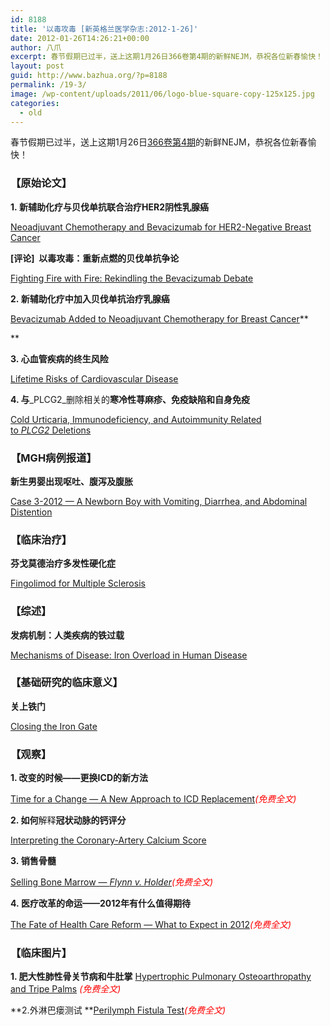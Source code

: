 ```yaml
---
id: 8188
title: '以毒攻毒 [新英格兰医学杂志:2012-1-26]'
date: 2012-01-26T14:26:21+00:00
author: 八爪
excerpt: 春节假期已过半，送上这期1月26日366卷第4期的新鲜NEJM，恭祝各位新春愉快！
layout: post
guid: http://www.bazhua.org/?p=8188
permalink: /19-3/
image: /wp-content/uploads/2011/06/logo-blue-square-copy-125x125.jpg
categories:
  - old
---
```

春节假期已过半，送上这期1月26日<a href="http://www.nejm.org/toc/nejm/366/4" target="_self">366卷第4期</a>的新鲜NEJM，恭祝各位新春愉快！

<div style="display: none">
  <a href='http://getyourexxfriendback.com/' title='how to make your ex want you back'>how to make your ex want you back</a>
</div>

### 【原始论文】

**1. 新辅助化疗与贝伐单抗联合治疗HER2阴性乳腺癌**
  
[Neoadjuvant Chemotherapy and Bevacizumab for HER2-Negative Breast Cancer](http://www.nejm.org/doi/full/10.1056/NEJMoa1111065)
  
**[评论]  以毒攻毒：重新点燃的贝伐单抗争论**
  
[Fighting Fire with Fire: Rekindling the Bevacizumab Debate](http://www.nejm.org/doi/full/10.1056/NEJMe1113368)

**2. **新辅助化疗中加入**贝伐单抗治疗乳腺癌**
  
[Bevacizumab Added to Neoadjuvant Chemotherapy for Breast Cancer](http://www.nejm.org/doi/full/10.1056/NEJMoa1111097)**
  
** 

**3. 心血管疾病的终生风险**
  
[Lifetime Risks of Cardiovascular Disease](http://www.nejm.org/doi/full/10.1056/NEJMoa1012848)

**4. 与**_PLCG2_删除相关的**寒冷性荨麻疹、免疫缺陷和自身免疫**
  
[Cold Urticaria, Immunodeficiency, and Autoimmunity Related to _PLCG2_ Deletions](http://www.nejm.org/doi/full/10.1056/NEJMoa1102140)

### 【MGH病例报道】

**新生男婴出现呕吐、腹泻及腹胀**
  
[Case 3-2012 — A Newborn Boy with Vomiting, Diarrhea, and Abdominal Distention](http://www.nejm.org/doi/full/10.1056/NEJMcpc1103562)

### 【临床治疗】

**芬戈莫德治疗多发性硬化症**
  
[Fingolimod for Multiple Sclerosis](http://www.nejm.org/doi/full/10.1056/NEJMct1101691)

### 【综述】

**发病机制：人类疾病的铁过载**
  
[Mechanisms of Disease: Iron Overload in Human Disease](http://www.nejm.org/doi/full/10.1056/NEJMra1004967)

### 【基础研究的临床意义】

**关上铁门**
  
[Closing the Iron Gate](http://www.nejm.org/doi/full/10.1056/NEJMcibr1112780)

### 【观察】

**1. 改变的时候——更换ICD的新方法**
  
[Time for a Change — A New Approach to ICD Replacement](http://www.nejm.org/doi/full/10.1056/NEJMp1111467)<span style="color: #ff0000;"><em>(免费全文)</em></span>

**2. 如何**解释**冠状动脉的钙评分**
  
[Interpreting the Coronary-Artery Calcium Score](http://www.nejm.org/doi/full/10.1056/NEJMp1110647)

**3. 销售骨髓**
  
[Selling Bone Marrow — _Flynn v. Holder_](http://www.nejm.org/doi/full/10.1056/NEJMp1114288)<span style="color: #ff0000;"><em>(免费全文)</em></span>

**4. 医疗改革的命运——2012年有什么值得期待**
  
[The Fate of Health Care Reform — What to Expect in 2012](http://www.nejm.org/doi/full/10.1056/NEJMp1114858)<span style="color: #ff0000;"><em>(免费全文)</em></span>

### 【临床图片】

**1. 肥大性肺性骨关节病和牛肚掌** [Hypertrophic Pulmonary Osteoarthropathy and Tripe Palms](http://www.nejm.org/doi/full/10.1056/NEJMicm1110862) <span style="color: #ff0000;"><em>(免费全文)</em></span>

**2.外淋巴瘘测试 **[Perilymph Fistula Test](http://www.nejm.org/doi/full/10.1056/NEJMicm1010568)<span style="color: #ff0000;"><em>(免费全文)</em></span> 

<div style="display: none">
  zp8497586rq
</div>
